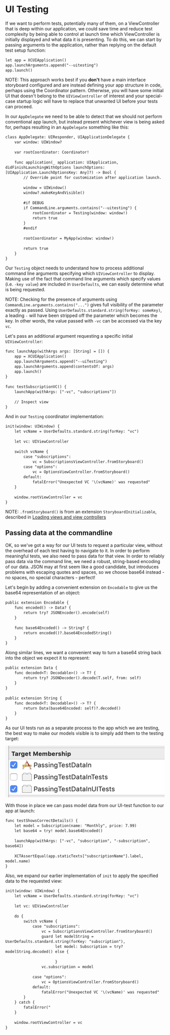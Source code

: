UI Testing
==========

If we want to perform tests, potentially many of them, on a ViewController that is deep within our application, we could save time and reduce test complexity by being able to control at launch time which ViewController is initially displayed and what data it is presenting. To do this, we can start by passing arguments to the application, rather than replying on the default test setup function:

	let app = XCUIApplication()
	app.launchArguments.append("--uitesting")
	app.launch()
	
NOTE: This approach works best if you **don't** have a main interface storyboard configured and are instead defining your app structure in code, perhaps using the Coordinator pattern. Otherwise, you will have some initial UI that doesn't belong to the `UIViewController` of interest and your special-case startup logic will have to replace that unwanted UI before your tests can proceed.	
	
In our `AppDelegate` we need to be able to detect that we should not perform conventional app launch, but instead present whichever view is being asked for, perhaps resulting in an `AppDelegate` something like this:

	class AppDelegate: UIResponder, UIApplicationDelegate {
		var window: UIWindow?

		var rootCoordinator: Coordinator!

		func application(_ application: UIApplication, didFinishLaunchingWithOptions launchOptions: [UIApplication.LaunchOptionsKey: Any]?) -> Bool {
			// Override point for customization after application launch.

			window = UIWindow()
			window?.makeKeyAndVisible()

			#if DEBUG
			if CommandLine.arguments.contains("--uitesting") {
				rootCoordinator = Testing(window: window!)
				return true
			}
			#endif

			rootCoordinator = MyApp(window: window!)

			return true
		}	
	}

Our `Testing` object needs to understand how to process additional command line arguments specifying which `UIViewController` to display. Making use of the fact that command line arguments which specify values (i.e. `-key value`) are included in  `UserDefaults`, we can easily determine what is being requested.

NOTE: Checking for the presence of arguments using `CommandLine.arguments.contains("...")` gives full visibility of the parameter exactly as passed. Using `UserDefaults.standard.string(forKey: someKey)`, a leading `-` will have been stripped off the parameter which becomes the key. In other words, the value passed with `-vc` can be accessed via the key `vc`.

Let's pass an additional argument requesting a specific initial `UIViewController`:

    func launchApp(withArgs args: [String] = []) {
        app = XCUIApplication()
        app.launchArguments.append("--uiTesting")
        app.launchArguments.append(contentsOf: args)
        app.launch()
    }

	func testSubscriptionVC() {
		launchApp(withArgs: ["-vc", "subscriptions"])
		
		// Inspect view
	}

And in our `Testing` coordinator implementation:

    init(window: UIWindow) {
    	let vcName = UserDefaults.standard.string(forKey: "vc")
    	
    	let vc: UIViewController
    	
    	switch vcName {
    		case "subscriptions":
    			vc = SubscriptionsViewController.fromStoryboard()
    		case "options":
    			vc = OptionsViewController.fromStoryboard()    		
    		default:
    			fatalError("Unexpected VC '\(vcName)' was requested"
    	}
    	
    	window.rootViewController = vc
    }

NOTE: `.fromStoryboard()` is from an extension `StoryboardInitializable`, described in [Loading views and view controllers][1]

[1]: "Loading%20views%20and%20view%20controllers.md"

Passing data at the commandline
-------------------------------

OK, so we've got a way for our UI tests to request a particular view, without the overhead of each test having to navigate to it. In order to perform meaningful tests, we also need to pass data for that view. In order to reliably pass data via the command line, we need a robust, string-based encoding of our data. JSON may at first seem like a good candidate, but introduces problems with escaping quotes and spaces, so we choose base64 instead - no spaces, no special characters - perfect!

Let's begin by adding a convenient extension on `Encodable` to give us the base64 representation of an object:
	
	public extension Encodable {
		func encoded() -> Data? {
			return try? JSONEncoder().encode(self)
		}

		func base64Encoded() -> String? {
			return encoded()?.base64EncodedString()
		}
	}


Along similar lines, we want a convenient way to turn a base64 string back into the object we expect it to represent:

	public extension Data {
		func decoded<T: Decodable>() -> T? {
			return try? JSONDecoder().decode(T.self, from: self)
		}
	}

	public extension String {
		func decoded<T: Decodable>() -> T? {
			return Data(base64Encoded: self)?.decoded()
		}
	}

As our UI tests run as a separate process to the app which we are testing, the best way to make our models visible is to simply add them to the testing target:

![UI test target membership][2]

[2]: ./uiTestingTargetMembership.png

With those in place we can pass model data from our UI-test function to our app at launch:

    func testShowsCorrectDetails() {
        let model = Subscription(name: "Monthly", price: 7.99)
        let base64 = try! model.base64Encoded()

        launchApp(withArgs: ["-vc", "subscription", "-subscription", base64])

        XCTAssertEqual(app.staticTexts["subscriptionName"].label, model.name)
    }

Also, we expand our earlier implementation of `init` to apply the specified data to the requested view:

    init(window: UIWindow) {
    	let vcName = UserDefaults.standard.string(forKey: "vc")
    	
    	let vc: UIViewController
    	
    	do {
			switch vcName {
				case "subscriptions":
					vc = SubscriptionsViewController.fromStoryboard()
					guard let modelString = UserDefaults.standard.string(forKey: "subscription"),
						  let model: Subscription = try? modelString.decoded() else {
							
						  }
					vc.subscription = model
				
				case "options":
					vc = OptionsViewController.fromStoryboard()    		
				default:
					fatalError("Unexpected VC '\(vcName)' was requested"
			}
		} catch {
			fatalError("
		}
		    	
    	window.rootViewController = vc
    }
